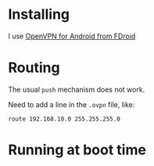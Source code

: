Installing
==========

I use [OpenVPN for Android from FDroid](https://f-droid.org/en/packages/de.blinkt.openvpn/)

Routing
=======

The usual `push` mechanism does not work.

Need to add a line in the `.ovpn` file, like:

    route 192.168.10.0 255.255.255.0

Running at boot time
====================

